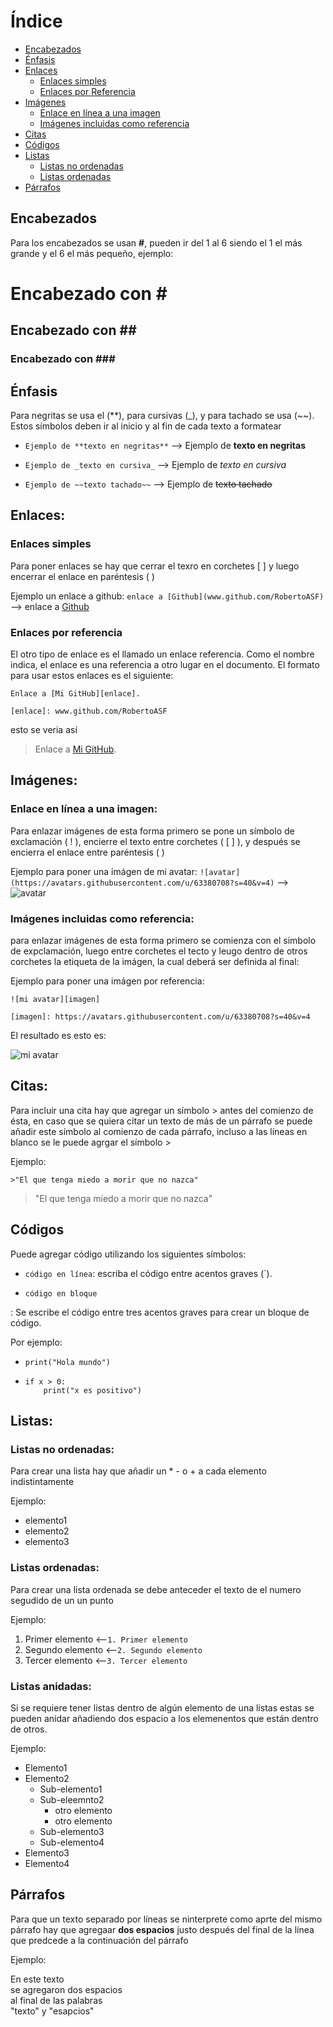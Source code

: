 # Índice

* [Encabezados](#encabezados)
* [Énfasis](#énfasis)
* [Enlaces](#enlaces)
  * [Enlaces simples](#enlaces-simples)
  * [Enlaces por Referencia](#enlaces-por-referencia)
* [Imágenes](imágenes)
  * [Enlace en línea a una imagen](enlace-en-línea-a-una-imagen)
  * [Imágenes incluidas como referencia](Imágenes-incluidas-como-referencia)
* [Citas](citas)
* [Códigos](códigos)
* [Listas](listas)
  * [Listas no ordenadas](Listas-no-ordenadas)
  * [Listas ordenadas](Listas-ordenadas)
* [Párrafos](párrafos)


## Encabezados

Para los encabezados se usan **#**, pueden ir del 1 al 6 siendo el 1 el más grande y el 6 el más pequeño, ejemplo:

# Encabezado con \#
## Encabezado con \##
### Encabezado con \###

## Énfasis

  Para negritas se usa el (\**), para cursivas (\_), y para tachado se usa (\~~). Estos símbolos deben ir al inicio y al fin de cada texto a formatear
  
  - `Ejemplo de **texto en negritas**` --> Ejemplo de **texto en negritas**
   
  - `Ejemplo de _texto en cursiva_` --> Ejemplo de _texto en cursiva_

  - `Ejemplo de ~~texto tachado~~` --> Ejemplo de ~~texto tachado~~
  
## Enlaces:

### Enlaces simples

   Para poner enlaces se hay que cerrar el texro en corchetes \[ \] y luego encerrar el enlace en paréntesis \( \)
   
   Ejemplo un enlace a github:
   `enlace a [Github](www.github.com/RobertoASF)` --> enlace a [Github](www.github.com/RobertoASF)

### Enlaces por referencia
   
   El otro tipo de enlace es el llamado un enlace referencia. Como el nombre indica, el enlace es una referencia a otro lugar en el documento. El formato para usar estos enlaces es el siguiente:

   ```
Enlace a [Mi GitHub][enlace].

[enlace]: www.github.com/RobertoASF
   ```
esto se veria así

> Enlace a [Mi GitHub][enlace].
>
>[enlace]: www.github.com/RobertoASF
   

## Imágenes:
 
### Enlace en línea a una imagen:

Para enlazar imágenes de esta forma primero se pone un símbolo de exclamación \( \! \), encierre el texto entre corchetes \( \[ \] \), y después se encierra el enlace entre paréntesis \(  \)
   
Ejemplo para poner una imágen de mi avatar:
`![avatar](https://avatars.githubusercontent.com/u/63380708?s=40&v=4)` --> ![avatar](https://avatars.githubusercontent.com/u/63380708?s=40&v=4) 

### Imágenes incluidas como referencia:
   para enlazar imágenes de esta forma primero se comienza con el simbolo de expclamación, luego entre corchetes el tecto y leugo dentro de otros corchetes la etiqueta de la imágen, la cual deberá ser definida al final:
   
   Ejemplo para poner una imágen por referencia:
   ```
   ![mi avatar][imagen]
  
  [imagen]: https://avatars.githubusercontent.com/u/63380708?s=40&v=4 
   ```
   El resultado es esto es:
   
  ![mi avatar][imagen]
  
  [imagen]: https://avatars.githubusercontent.com/u/63380708?s=40&v=4 
 
## Citas:
   
Para incluir una cita hay que agregar un símbolo \> antes del comienzo de ésta, en caso que se quiera citar un texto de más de un párrafo se puede añadir este símbolo al comienzo de cada párrafo, incluso a las líneas en blanco se le puede agrgar el símbolo \>
  
Ejemplo:
  
`>"El que tenga miedo a morir que no nazca"`
  
>"El que tenga miedo a morir que no nazca"
               
## Códigos
   
Puede agregar código utilizando los siguientes símbolos:

- `código en línea`: escriba el código entre acentos graves (`).
- ```
  código en bloque
  ```
 : Se escribe el código entre tres acentos graves para crear un bloque de código.

Por ejemplo:

- `print("Hola mundo")`
- ```
  if x > 0:
      print("x es positivo")
  ```
      
## Listas:
    
### Listas no ordenadas:
   
Para crear una lista hay que añadir un \* \- o \+ a cada elemento indistintamente
   
Ejemplo:
     
* elemento1
* elemento2
* elemento3

### Listas ordenadas:
  
  Para crear una lista ordenada se debe anteceder el texto de el numero segudido de un un punto
  
  Ejemplo:
  
  1. Primer elemento    <--`1. Primer elemento`
  2. Segundo elemento   <--`2. Segundo elemento`
  3. Tercer elemento    <--`3. Tercer elemento`
  
 ### Listas anidadas:
 
 Si se requiere tener listas dentro de algún elemento de una listas estas se pueden anidar añadiendo dos espacio a los elemenentos que están dentro de otros.
 
 Ejemplo:
 
 - Elemento1
 - Elemento2
   - Sub-elemento1
   - Sub-eleemnto2
     - otro elemento
     - otro elemento 
   - Sub-elemento3
   - Sub-elemento4
 - Elemento3
 - Elemento4
  
## Párrafos

Para que un texto separado por líneas se ninterprete como aprte del mismo párrafo hay que agregaar **dos espacios** justo después del final de la línea que predcede a la continuación del párrafo

Ejemplo:

En este texto  
se agregaron dos espacios  
al final de las palabras  
"texto" y "esapcios"
